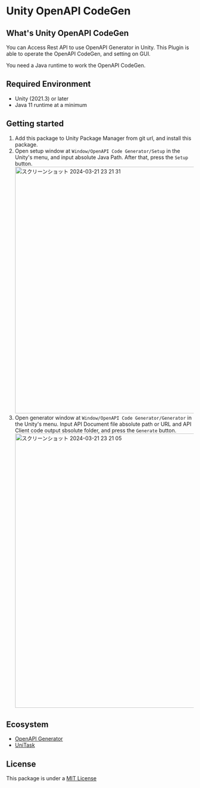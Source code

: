 # Unity OpenAPI CodeGen

## What's Unity OpenAPI CodeGen

You can Access Rest API to use OpenAPI Generator in Unity.
This Plugin is able to operate the OpenAPI CodeGen, and setting on GUI.

You need a Java runtime to work the OpenAPI CodeGen.

## Required Environment

- Unity (2021.3) or later
- Java 11 runtime at a minimum

## Getting started

1. Add this package to Unity Package Manager from git url, and install this package.
2. Open setup window at `Window/OpenAPI Code Generator/Setup` in the Unity's menu, and input absolute Java Path. After that, press the `Setup` button.  <img width="660" alt="スクリーンショット 2024-03-21 23 21 31" src="https://github.com/rebeat-jp/UnityOpenApiCodeGen/assets/67212160/61227d00-969d-409b-8ef2-910e5310a48b">
3. Open generator window at `Window/OpenAPI Code Generator/Generator` in the Unity's menu. Input API Document file absolute path or URL and API Client code output sbsolute folder, and press the `Generate` button. <img width="734" alt="スクリーンショット 2024-03-21 23 21 05" src="https://github.com/rebeat-jp/UnityOpenApiCodeGen/assets/67212160/5060f282-6f69-4f00-ace5-4fcfaf0b4b20">


## Ecosystem
- [OpenAPI Generator](https://openapi-generator.tech/)
- [UniTask](https://github.com/Cysharp/UniTask)

## License

This package is under a [MIT License](LICENSE)
